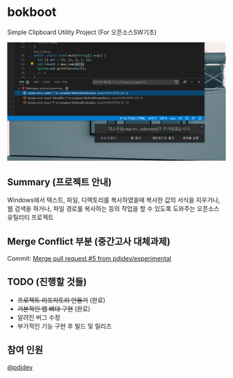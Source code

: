 # bokboot
Simple Clipboard Utility Project (For 오픈소스SW기초)

![img](image.png)


## Summary (프로젝트 안내)
Windows에서 텍스트, 파일, 디렉토리를 복사하였을때 복사한 값의 서식을 지우거나, 웹 검색을 하거나, 파일 경로를 복사하는 등의 작업을 할 수 있도록 도와주는 오픈소스 유틸리티 프로젝트

## Merge Conflict 부분 (중간고사 대체과제)
Commit: [Merge pull request #5 from pdjdev/experimental](https://github.com/pdjdev/bokboot/commit/fc067a12914acca89c06038857ae6a92715d1108)

## TODO (진행할 것들)
- ~~프로젝트 리포지토리 만들기~~ (완료)
- ~~기본적인 앱 뼈대 구현~~ (완료)
- 알려진 버그 수정
- 부가적인 기능 구현 후 빌드 및 릴리즈

## 참여 인원
[@pdjdev](https://github.com/pdjdev)


